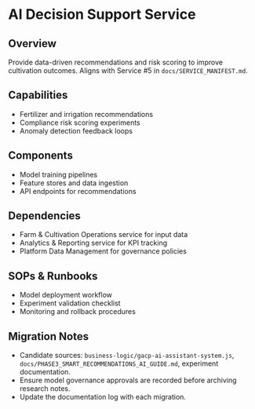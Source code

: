 # AI Decision Support Service

## Overview
Provide data-driven recommendations and risk scoring to improve cultivation outcomes. Aligns with Service #5 in `docs/SERVICE_MANIFEST.md`.

## Capabilities
- Fertilizer and irrigation recommendations
- Compliance risk scoring experiments
- Anomaly detection feedback loops

## Components
- Model training pipelines
- Feature stores and data ingestion
- API endpoints for recommendations

## Dependencies
- Farm & Cultivation Operations service for input data
- Analytics & Reporting service for KPI tracking
- Platform Data Management for governance policies

## SOPs & Runbooks
- Model deployment workflow
- Experiment validation checklist
- Monitoring and rollback procedures

## Migration Notes
- Candidate sources: `business-logic/gacp-ai-assistant-system.js`, `docs/PHASE3_SMART_RECOMMENDATIONS_AI_GUIDE.md`, experiment documentation.
- Ensure model governance approvals are recorded before archiving research notes.
- Update the documentation log with each migration.
